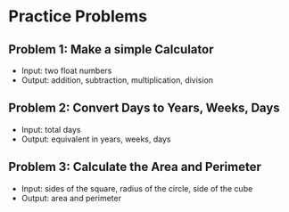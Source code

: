 # Practice Problems


## Problem 1: Make a simple Calculator
- Input: two float numbers
- Output: addition, subtraction, multiplication, division


## Problem 2: Convert Days to Years, Weeks, Days
- Input: total days
- Output: equivalent in years, weeks, days

## Problem 3: Calculate the Area and Perimeter
- Input: sides of the square, radius of the circle, side of the cube
- Output: area and perimeter
